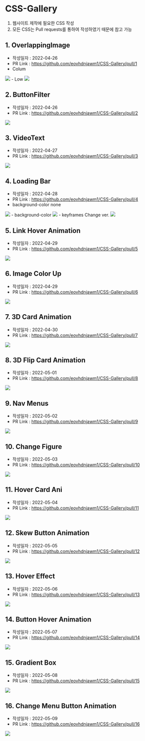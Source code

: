 # CSS-Gallery

1. 웹사이트 제작에 필요한 CSS 작성
2. 모든 CSS는 Pull requests를 통하여 작성하였기 때문에 참고 가능

## 1.  OverlappingImage
- 작성일자 : 2022-04-26
- PR Link : https://github.com/eovhdnjawm1/CSS-Gallery/pull/1
- Colum
<img src="ReadmeImg/Overlap_1.gif" />
- Low
<img src="ReadmeImg/Overlap_2.gif" />

## 2. ButtonFilter
- 작성일자 : 2022-04-26
- PR Link : https://github.com/eovhdnjawm1/CSS-Gallery/pull/2
<img src="ReadmeImg/buttonfilter.gif">

## 3. VideoText
- 작성일자 : 2022-04-27
- PR Link : https://github.com/eovhdnjawm1/CSS-Gallery/pull/3
<img src="ReadmeImg/VideoText.gif">

## 4. Loading Bar
- 작성일자 : 2022-04-28
- PR Link : https://github.com/eovhdnjawm1/CSS-Gallery/pull/4
- background-color none
<img src="ReadmeImg/Loading_1.gif">
- background-color
<img src="ReadmeImg/Loading_2.gif">
- keyframes Change ver.
<img src="ReadmeImg/Loading_3.gif">



## 5. Link Hover Animation
- 작성일자 : 2022-04-29
- PR Link : https://github.com/eovhdnjawm1/CSS-Gallery/pull/5
<img src="ReadmeImg/LinkHover.gif">

## 6. Image Color Up
- 작성일자 : 2022-04-29
- PR Link : https://github.com/eovhdnjawm1/CSS-Gallery/pull/6
<img src="ReadmeImg/ImageColorUp.gif">

## 7. 3D Card Animation
- 작성일자 : 2022-04-30
- PR Link : https://github.com/eovhdnjawm1/CSS-Gallery/pull/7
<img src="ReadmeImg/3D_Card.gif">


## 8. 3D Flip Card Animation
- 작성일자 : 2022-05-01
- PR Link : https://github.com/eovhdnjawm1/CSS-Gallery/pull/8
<img src="ReadmeImg/FlipCard.gif">


## 9. Nav Menus 
- 작성일자 : 2022-05-02
- PR Link : https://github.com/eovhdnjawm1/CSS-Gallery/pull/9
<img src="ReadmeImg/Menus.gif">

## 10. Change Figure
- 작성일자 : 2022-05-03
- PR Link : https://github.com/eovhdnjawm1/CSS-Gallery/pull/10
<img src="ReadmeImg/Changefigure.gif">

## 11. Hover Card Ani
- 작성일자 : 2022-05-04
- PR Link : https://github.com/eovhdnjawm1/CSS-Gallery/pull/11
<img src="ReadmeImg/Hover_Card_Ani.gif">

## 12. Skew Button Animation
- 작성일자 : 2022-05-05
- PR Link : https://github.com/eovhdnjawm1/CSS-Gallery/pull/12
<img src="ReadmeImg/SkewButtonAni.gif">

## 13. Hover Effect 
- 작성일자 : 2022-05-06
- PR Link : https://github.com/eovhdnjawm1/CSS-Gallery/pull/13
<img src="ReadmeImg/HoverEffect.gif">

## 14. Button Hover Animation
- 작성일자 : 2022-05-07
- PR Link : https://github.com/eovhdnjawm1/CSS-Gallery/pull/14
<img src="ReadmeImg/ButtonHoverAni.gif">

## 15. Gradient Box
- 작성일자 : 2022-05-08
- PR Link : https://github.com/eovhdnjawm1/CSS-Gallery/pull/15
<img src="ReadmeImg/GradientBox.gif">


## 16. Change Menu Button Animation
- 작성일자 : 2022-05-09
- PR Link : https://github.com/eovhdnjawm1/CSS-Gallery/pull/16
<img src="ReadmeImg/ChangeButton.gif">

